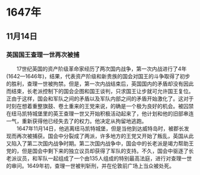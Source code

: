# 1647年
## 11月14日
### 英国国王查理一世再次被捕
　　17世纪英国的资产阶级革命家经历了两次国内战争，第一次内战进行了4年(1642—1646年)，结果，代表资产阶级和新贵族的国会对国王的斗争取得了初步的胜利，查理一世被拘禁。但是，第一次内战结束后，英国国内的矛盾却没有因此而结束，长老派控制下的国会企图和国王谈判，只求国王让步就可允许国王复位。正由于这样，国会和军队之间的矛盾以及军队内部之间的矛盾开始激化了。这对于时刻在想着重整旗鼓、卷土重来的王党来说，的确是一个极为良好的机会。被囚禁在纽马凯特城堡里的英王查理一世又开始积极活动起来了，他计划和他的旧部串连一气，重新获得他已经失去了的权力。他决定从拘留地逃跑。<br>　　1647年11月14日，他逃离纽马凯特城堡，但是当他到达威特岛时，被郡长发现而再次被捕获。国会中分裂成了两派，许多地方的王党又开始了叛乱，英国从此又陷入了第二次国内战争时期。第二次国内战争中，国会中的长老派是竭力帮助王党的，但是国会中剩下来的独立议员却获得了军队的支持。不久，国会中驱逐了长老派议员，和军队一起组成了一个由135人组成的特别最高法庭，进行对查理一世的审问。1649年初，查理一世被判斩刑，并在伦敦前广场上当众被处死。
<comment/>